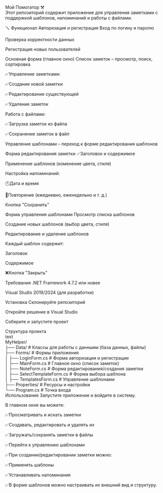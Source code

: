 Мой Помогатор ⚒️  
Этот репозиторий содержит приложение для управления заметками с поддержкой шаблонов, напоминаний и работы с файлами.

🪛 Функционал 
Авторизация и регистрация
Вход по логину и паролю

Проверка корректности данных

Регистрация новых пользователей

Основная форма (главное окно)
Список заметок – просмотр, поиск, сортировка

✅Управление заметками:

✅Создание новой заметки

✅Редактирование существующей

✅Удаление заметок

Работа с файлами:

✅Загрузка заметок из файла

✅Сохранение заметок в файл

Управление шаблонами – переход к форме редактирования шаблонов

Форма редактирования заметки
✅Заголовок и содержимое

Применение шаблонов (изменение цвета, стиля)

Настройка напоминаний:

🕛Дата и время

🔄Повторение (ежедневно, еженедельно и т. д.)

Кнопка "Сохранить"

Форма управления шаблонами
Просмотр списка шаблонов

Создание новых шаблонов (выбор цвета, стиля)

Редактирование и удаление шаблонов

Каждый шаблон содержит:

Заголовок

Содержимое

❌Кнопка "Закрыть"

Требования
.NET Framework 4.7.2 или новее

Visual Studio 2019/2024 (для разработки)

Установка
Склонируйте репозиторий

Откройте решение в Visual Studio

Соберите и запустите проект

Структура проекта  
text  
MyHelper/  
├── Data/                  # Классы для работы с данными (база данных, файлы)  
├── Forms/                 # Формы приложения  
│   ├── LoginForm.cs        # Форма авторизации и регистрации  
│   ├── MainForm.cs        # Главное окно (список заметок)  
│   ├── NoteForm.cs    # Форма редактирования/создания заметки  
│   ├── SelectTemplateForm.cs    # Форма выбора шаблона  
│   ├── TemplatesForm.cs   # Управление шаблонами   
├── Properties/            # Ресурсы и настройки  
└── Program.cs             # Точка входа  
Использование
Запустите приложение и войдите в систему.

В главном окне вы можете:

✅Просматривать и искать заметки  

✅Создавать, редактировать и удалять их  

✅Загружать/сохранять заметки в файлы  

✅Перейти к управлению шаблонами  

✅При создании/редактировании заметки можно:  

✅Применять шаблоны  

✅Устанавливать напоминания  

✅В форме шаблонов можно настраивать их внешний вид и структуру.

